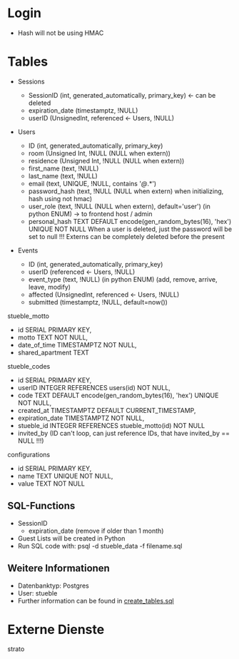 # Login
- Hash will not be using HMAC

# Tables
- Sessions
  - SessionID (int, generated_automatically, primary_key) <- can be deleted
  - expiration_date (timestamptz, !NULL)
  - userID (UnsignedInt, referenced <- Users, !NULL)

- Users
  - ID (int, generated_automatically, primary_key)
  - room (Unsigned Int, !NULL (NULL when extern))
  - residence (Unsigned Int, !NULL (NULL when extern))
  - first_name (text, !NULL)
  - last_name (text, !NULL)
  - email (text, UNIQUE, !NULL, contains '*@*.*')
  - password_hash (text, !NULL (NULL when extern) when initializing, hash using not hmac)
  - user_role (text, !NULL (NULL when extern), default='user') (in python ENUM) -> to frontend host / admin
  - personal_hash TEXT DEFAULT encode(gen_random_bytes(16), 'hex') UNIQUE NOT NULL
When a user is deleted, just the password will be set to null !!!
Externs can be completely deleted before the present

- Events
  - ID (int, generated_automatically, primary_key)
  - userID (referenced <- Users, !NULL)
  - event_type (text, !NULL) (in python ENUM) (add, remove, arrive, leave, modify)
  - affected (UnsignedInt, referenced <- Users, !NULL)
  - submitted (timestamptz, !NULL, default=now())

stueble_motto
  - id SERIAL PRIMARY KEY, 
  - motto TEXT NOT NULL,
  - date_of_time TIMESTAMPTZ NOT NULL, 
  - shared_apartment TEXT

stueble_codes
  - id SERIAL PRIMARY KEY, 
  - userID INTEGER REFERENCES users(id) NOT NULL, 
  - code TEXT DEFAULT encode(gen_random_bytes(16), 'hex') UNIQUE NOT NULL, 
  - created_at TIMESTAMPTZ DEFAULT CURRENT_TIMESTAMP, 
  - expiration_date TIMESTAMPTZ NOT NULL, 
  - stueble_id INTEGER REFERENCES stueble_motto(id) NOT NULL
  - invited_by (ID can't loop, can just reference IDs, that have invited_by == NULL !!!)

configurations
  - id SERIAL PRIMARY KEY,
  - name TEXT UNIQUE NOT NULL,
  - value TEXT NOT NULL



## SQL-Functions
- SessionID
  - expiration_date (remove if older than 1 month)
- Guest Lists will be created in Python
- Run SQL code with: psql -d stueble_data -f filename.sql

## Weitere Informationen
- Datenbanktyp: Postgres
- User: stueble
- Further information can be found in [create_tables.sql](../data/create_tables.sql)

# Externe Dienste
strato
